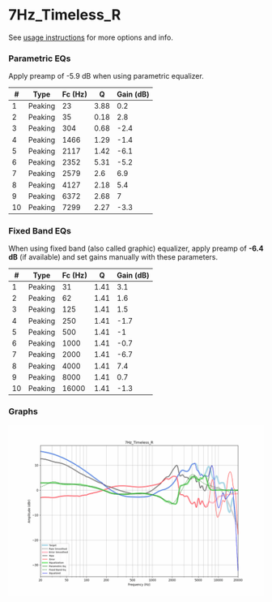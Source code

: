 # 7Hz_Timeless_R
See [usage instructions](https://github.com/jaakkopasanen/AutoEq#usage) for more options and info.

### Parametric EQs
Apply preamp of -5.9 dB when using parametric equalizer.

|   # | Type    |   Fc (Hz) |    Q |   Gain (dB) |
|-----|---------|-----------|------|-------------|
|   1 | Peaking |        23 | 3.88 |         0.2 |
|   2 | Peaking |        35 | 0.18 |         2.8 |
|   3 | Peaking |       304 | 0.68 |        -2.4 |
|   4 | Peaking |      1466 | 1.29 |        -1.4 |
|   5 | Peaking |      2117 | 1.42 |        -6.1 |
|   6 | Peaking |      2352 | 5.31 |        -5.2 |
|   7 | Peaking |      2579 | 2.6  |         6.9 |
|   8 | Peaking |      4127 | 2.18 |         5.4 |
|   9 | Peaking |      6372 | 2.68 |         7   |
|  10 | Peaking |      7299 | 2.27 |        -3.3 |

### Fixed Band EQs
When using fixed band (also called graphic) equalizer, apply preamp of **-6.4 dB** (if available) and set gains manually with these parameters.

|   # | Type    |   Fc (Hz) |    Q |   Gain (dB) |
|-----|---------|-----------|------|-------------|
|   1 | Peaking |        31 | 1.41 |         3.1 |
|   2 | Peaking |        62 | 1.41 |         1.6 |
|   3 | Peaking |       125 | 1.41 |         1.5 |
|   4 | Peaking |       250 | 1.41 |        -1.7 |
|   5 | Peaking |       500 | 1.41 |        -1   |
|   6 | Peaking |      1000 | 1.41 |        -0.7 |
|   7 | Peaking |      2000 | 1.41 |        -6.7 |
|   8 | Peaking |      4000 | 1.41 |         7.4 |
|   9 | Peaking |      8000 | 1.41 |         0.7 |
|  10 | Peaking |     16000 | 1.41 |        -1.3 |

### Graphs
![](./7Hz_Timeless_R.png)
